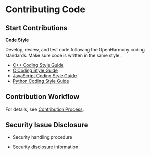 # Contributing Code<a name="EN-US_TOPIC_0000001055088095"></a>

## Start Contributions<a name="en-us_topic_0000001051566732_section123657169441"></a>

**Code Style**

Develop, review, and test code following the OpenHarmony coding standards. Make sure code is written in the same style.

-   [C++ Coding Style Guide](OpenHarmony-cpp-coding-style-guide.md)
-   [C Coding Style Guide](OpenHarmony-c-coding-style-guide.md)
-   [JavaScript Coding Style Guide](OpenHarmony-JavaScript-coding-style-guide.md) 
-   [Python Coding Style Guide](https://pep8.org/)

## Contribution Workflow<a name="en-us_topic_0000001051566732_section15769105812369"></a>

For details, see  [Contribution Process](contribution-process.md).

## Security Issue Disclosure<a name="en-us_topic_0000001051566732_section725624119448"></a>

-   Security handling procedure

-   Security disclosure information


